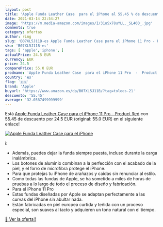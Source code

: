```yaml
---
layout: post
title: 'Apple Funda Leather Case  para el iPhone al 55.45 % de descuento'
date: 2021-03-14 22:54:27
image: 'https://m.media-amazon.com/images/I/31uSx78uYLL._SL400_.jpg'
comments: true
category: ofertas
author: ring
slug: 'B07XL5J11B-es Apple Funda Leather Case para el iPhone 11 Pro - Product Red'
sku: 'B07XL5J11B-es'
tags: [ 'apple','iphone', ]
actualPrice: 24.5 EUR
currency: EUR
price: 24.5
comparePrice: 55.0 EUR
prodname: 'Apple Funda Leather Case  para el iPhone 11 Pro  -  Product  Red'
country: 'es'
flag: '🇪🇸'
brand: 'Apple'
buyurl: 'https://www.amazon.es/dp/B07XL5J11B/?tag=tolees-21'
descuento: '55.45'
average: '32.0587499999999'
---
```


Está [Apple Funda Leather Case  para el iPhone 11 Pro  -  Product  Red](https://www.amazon.es/dp/B07XL5J11B/?tag=tolees-21) con 55.45 de descuento por 24.5 EUR (original: 55.0 EUR) en el siguiente enlace!

[![Apple Funda Leather Case  para el iPhone](https://m.media-amazon.com/images/I/31uSx78uYLL._SL400_.jpg)](https://www.amazon.es/dp/B07XL5J11B/?tag=tolees-21)

ℹ️:

- Además, puedes dejar la funda siempre puesta, incluso durante la carga inalámbrica.
- Los botones de aluminio combinan a la perfección con el acabado de la piel, y el forro de microfibra protege el iPhone.
- Para que protejas tu iPhone de arañazos y caídas sin renunciar al estilo.
- Como todas las fundas de Apple, se ha sometido a miles de horas de pruebas a lo largo de todo el proceso de diseño y fabricación.
- Para el iPhone 11 Pro
- Estas fundas diseñadas por Apple se adaptan perfectamente a las curvas del iPhone sin abultar nada.
- Están fabricadas en piel europea curtida y teñida con un proceso especial, son suaves al tacto y adquieren un tono natural con el tiempo.

[🛒 Ver la oferta!!](https://www.amazon.es/dp/B07XL5J11B/?tag=tolees-21)
